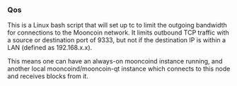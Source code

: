 ### Qos ###

This is a Linux bash script that will set up tc to limit the outgoing bandwidth for connections to the Mooncoin network. It limits outbound TCP traffic with a source or destination port of 9333, but not if the destination IP is within a LAN (defined as 192.168.x.x).

This means one can have an always-on mooncoind instance running, and another local mooncoind/mooncoin-qt instance which connects to this node and receives blocks from it.

